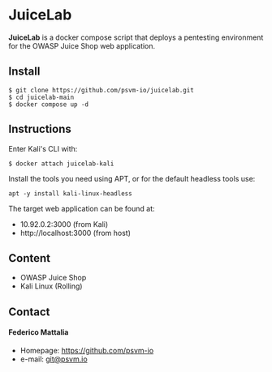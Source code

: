 JuiceLab
======
**JuiceLab** is a docker compose script that deploys a pentesting environment for the OWASP Juice Shop web application.

## Install
```
$ git clone https://github.com/psvm-io/juicelab.git
$ cd juicelab-main
$ docker compose up -d
```

## Instructions
Enter Kali's CLI with:
```
$ docker attach juicelab-kali
```
Install the tools you need using APT, or for the default headless tools use:
```
apt -y install kali-linux-headless
``` 

The target web application can be found at:
- 10.92.0.2:3000  (from Kali)
- http://localhost:3000  (from host)

## Content
* OWASP Juice Shop
* Kali Linux (Rolling)

## Contact
#### Federico Mattalia
* Homepage: https://github.com/psvm-io
* e-mail: git@psvm.io
